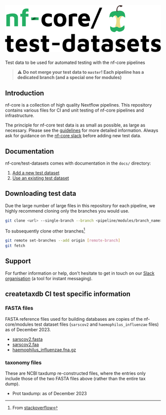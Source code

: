 # ![nfcore/test-datasets](docs/images/test-datasets_logo.png)
Test data to be used for automated testing with the nf-core pipelines

> ⚠️ **Do not merge your test data to `master`! Each pipeline has a dedicated branch (and a special one for modules)**

## Introduction

nf-core is a collection of high quality Nextflow pipelines. This repository contains various files for CI and unit testing of nf-core pipelines and infrastructure.

The principle for nf-core test data is as small as possible, as large as necessary. Please see the [guidelines](https://nf-co.re/docs/contributing/test_data_guidelines) for more detailed information. Always ask for guidance on the [nf-core slack](https://nf-co.re/join) before adding new test data.

## Documentation

nf-core/test-datasets comes with documentation in the `docs/` directory:

01. [Add a new  test dataset](https://github.com/nf-core/test-datasets/blob/master/docs/ADD_NEW_DATA.md)
02. [Use an existing test dataset](https://github.com/nf-core/test-datasets/blob/master/docs/USE_EXISTING_DATA.md)

## Downloading test data

Due the large number of large files in this repository for each pipeline, we highly recommend cloning only the branches you would use.

```bash
git clone <url> --single-branch --branch <pipeline/modules/branch_name>
```

To subsequently clone other branches[^1]

```bash
git remote set-branches --add origin [remote-branch]
git fetch
```

## Support

For further information or help, don't hesitate to get in touch on our [Slack organisation](https://nf-co.re/join/slack) (a tool for instant messaging).

[^1]: From [stackoverflow](https://stackoverflow.com/a/60846265/11502856)

## createtaxdb CI test specific information

### FASTA files

FASTA reference files used for building databases are copies of the nf-core/modules test dataset files (`sarscov2` and `haemophilus_influenzae` files) as of December 2023. 

- [sarscov2.fasta](https://github.com/nf-core/test-datasets/blob/0d5006780e17a3b11a36437d220c372c2e6e4ed0/data/genomics/sarscov2/genome/genome.fasta)
- [sarscov2.faa](https://github.com/nf-core/test-datasets/blob/89f6476aa0006451c1e9ea789ce4e4173c892319/data/genomics/sarscov2/genome/proteome.fasta)
- [haemophilus_influenzae.fna.gz](https://github.com/nf-core/test-datasets/blob/575e27aa850e186d4bcf85afc5572648aa35f2f4/data/genomics/prokaryotes/haemophilus_influenzae/genome/genome.fna.gz)


### taxonomy files

These are NCBI taxdump re-constructed files, where the entries only include those of the two FASTA files above (rather than the entire tax dump).

- Prot taxdump: as of December 2023